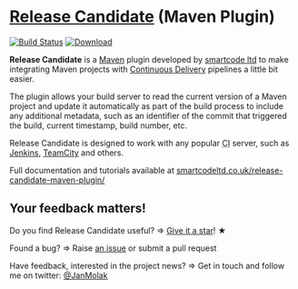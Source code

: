 # [Release Candidate](http://smartcodeltd.co.uk/release-candidate-maven-plugin/) (Maven Plugin)

[![Build Status](https://smartcode-opensource.ci.cloudbees.com/buildStatus/icon?job=release-candidate-maven-plugin)](https://smartcode-opensource.ci.cloudbees.com/job/release-candidate-maven-plugin/)
[![Download](https://api.bintray.com/packages/jan-molak/maven/release-candidate-maven-plugin/images/download.svg) ](https://bintray.com/jan-molak/maven/release-candidate-maven-plugin/_latestVersion)

**Release Candidate** is a [Maven](https://maven.apache.org/) plugin developed by [smartcode ltd](http://smartcodeltd.co.uk) to make
integrating Maven projects with [Continuous Delivery](https://en.wikipedia.org/wiki/Continuous_delivery)
pipelines a little bit easier.

The plugin allows your build server to read the current version of a Maven project and update it automatically
as part of the build process to include any additional metadata,
such as an identifier of the commit that triggered the build, current timestamp, build number, etc.

Release Candidate is designed to work with any popular <abbr title="Continuous Integration">CI</abbr> server,
such as
[Jenkins](http://jenkins-ci.org/),
[TeamCity](https://www.jetbrains.com/teamcity/)
and others.

Full documentation and tutorials available at [smartcodeltd.co.uk/release-candidate-maven-plugin/](http://smartcodeltd.co.uk/release-candidate-maven-plugin/)

## Your feedback matters!

Do you find Release Candidate useful? ⇒ [Give it a star](https://github.com/smartcodeltd/release-candidate-maven-plugin/stargazers)! &#9733;

Found a bug? ⇒ Raise [an issue](https://github.com/smartcodeltd/release-candidate-maven-plugin/issues) or submit a pull request

Have feedback, interested in the project news? ⇒ Get in touch and follow me on twitter: [@JanMolak](https://twitter.com/JanMolak)
